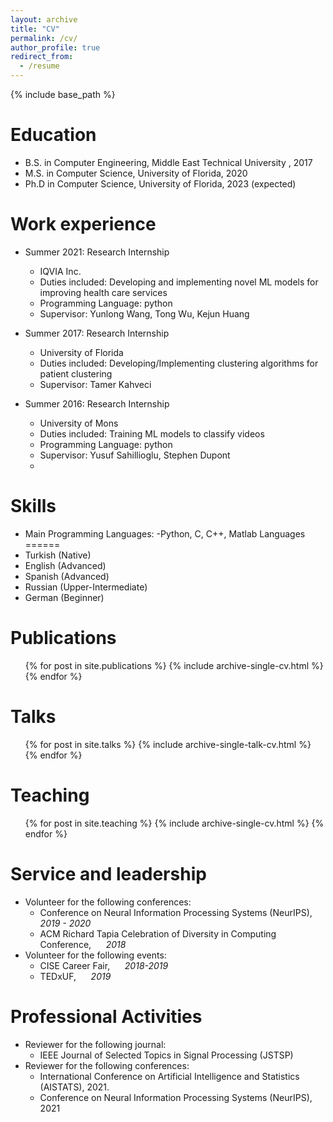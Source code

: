 ```yaml
---
layout: archive
title: "CV"
permalink: /cv/
author_profile: true
redirect_from:
  - /resume
---
```


{% include base_path %}

Education
======
* B.S. in Computer Engineering, Middle East Technical University , 2017
* M.S. in Computer Science, University of Florida, 2020
* Ph.D in Computer Science, University of Florida, 2023 (expected)

Work experience
======
* Summer 2021: Research Internship 
  * IQVIA Inc.
  * Duties included: Developing and implementing novel ML models for improving health care services
  * Programming Language: python
  * Supervisor: Yunlong Wang, Tong Wu, Kejun Huang
  
* Summer 2017: Research Internship
  * University of Florida
  * Duties included: Developing/Implementing clustering algorithms for patient clustering
  * Supervisor: Tamer Kahveci
  
* Summer 2016: Research Internship 
  * University of Mons
  * Duties included: Training ML models to classify videos
  * Programming Language: python
  * Supervisor: Yusuf Sahillioglu, Stephen Dupont
  * 
Skills
======
* Main Programming Languages:
  -Python, C, C++, Matlab
Languages
======
* Turkish (Native)
* English (Advanced)
* Spanish (Advanced)
* Russian (Upper-Intermediate)
* German (Beginner)

Publications
======
  <ul>{% for post in site.publications %}
    {% include archive-single-cv.html %}
  {% endfor %}</ul>
  
Talks
======
  <ul>{% for post in site.talks %}
    {% include archive-single-talk-cv.html %}
  {% endfor %}</ul>
  
Teaching
======
  <ul>{% for post in site.teaching %}
    {% include archive-single-cv.html %}
  {% endfor %}</ul>
  
Service and leadership
======
* Volunteer for the following conferences:
  - Conference on Neural Information Processing Systems (NeurIPS), &nbsp;&nbsp;&nbsp;&nbsp; *2019 - 2020*
  - ACM Richard Tapia Celebration of Diversity in Computing Conference, &nbsp;&nbsp;&nbsp;&nbsp; *2018*
* Volunteer for the following events:
  - CISE Career Fair, &nbsp;&nbsp;&nbsp;&nbsp; *2018-2019*
  - TEDxUF, &nbsp;&nbsp;&nbsp;&nbsp; *2019*

Professional Activities
======
* Reviewer for the following journal:
  - IEEE Journal of Selected Topics in Signal Processing (JSTSP)
* Reviewer for the following conferences: 
  - International Conference on Artificial Intelligence and Statistics (AISTATS), 2021.
  - Conference on Neural Information Processing Systems (NeurIPS), 2021
